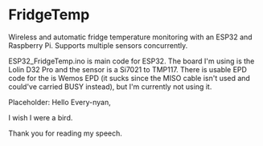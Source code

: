 # FridgeTemp
Wireless and automatic fridge temperature monitoring with an ESP32 and Raspberry Pi. Supports multiple sensors concurrently.

ESP32_FridgeTemp.ino is main code for ESP32. The board I'm using is the Lolin D32 Pro and the sensor is a Si7021 to TMP117. There is usable EPD code for the is Wemos EPD (it sucks since the MISO cable isn't used and could've carried BUSY instead), but I'm currently not using it.

Placeholder:
Hello Every-nyan,

I wish I were a bird.

Thank you for reading my speech.
